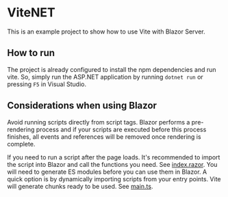 # ViteNET

This is an example project to show how to use Vite with Blazor Server.

## How to run

The project is already configured to install the npm dependencies and run vite. So, simply run the ASP.NET application by running `dotnet run` or pressing `F5` in Visual Studio.

## Considerations when using Blazor

Avoid running scripts directly from script tags. Blazor performs a pre-rendering process and if your scripts are executed before this process finishes, all events and references will be removed once rendering is complete.

If you need to run a script after the page loads. It's recommended to import the script into Blazor and call the functions you need. See [index.razor](Pages/Index.razor). You will need to generate ES modules before you can use them in Blazor. A quick option is by dynamically importing scripts from your entry points. Vite will generate chunks ready to be used. See [main.ts](Assets/main.ts).
